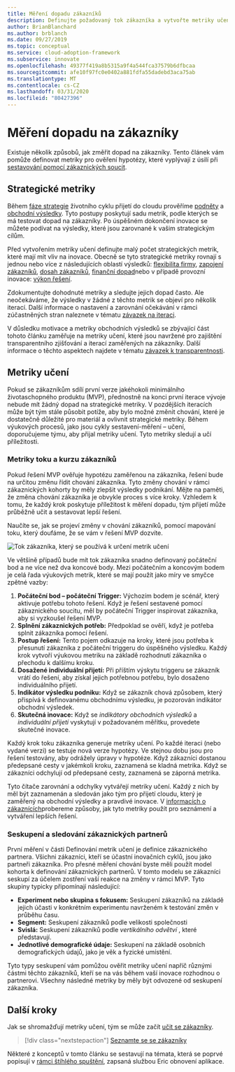 ```yaml
---
title: Měření dopadu zákazníků
description: Definujte požadovaný tok zákazníka a vytvořte metriky učení, které měří chování zákazníků a jejich přijetí.
author: BrianBlanchard
ms.author: brblanch
ms.date: 09/27/2019
ms.topic: conceptual
ms.service: cloud-adoption-framework
ms.subservice: innovate
ms.openlocfilehash: 49377f419a8b5315a9f4a544fca37579b6dfbcaa
ms.sourcegitcommit: afe10f97fc0e0402a881fdfa55dadebd3aca75ab
ms.translationtype: MT
ms.contentlocale: cs-CZ
ms.lasthandoff: 03/31/2020
ms.locfileid: "80427396"
---
```

# <a name="measure-for-customer-impact"></a>Měření dopadu na zákazníky

Existuje několik způsobů, jak změřit dopad na zákazníky. Tento článek vám pomůže definovat metriky pro ověření hypotézy, které vyplývají z úsilí při [sestavování pomocí zákaznických soucit](./build.md).

## <a name="strategic-metrics"></a>Strategické metriky

Během [fáze strategie](../../strategy/index.md) životního cyklu přijetí do cloudu prověříme [podněty](../../strategy/motivations.md) a [obchodní výsledky](../../strategy/business-outcomes/index.md). Tyto postupy poskytují sadu metrik, podle kterých se má testovat dopad na zákazníky. Po úspěšném dokončení inovace se můžete podívat na výsledky, které jsou zarovnané k vašim strategickým cílům.

Před vytvořením metriky učení definujte malý počet strategických metrik, které mají mít vliv na inovace. Obecně se tyto strategické metriky rovnají s jednou nebo více z následujících oblastí výsledků: [flexibilita firmy](../../strategy/business-outcomes/agility-outcomes.md), [zapojení zákazníků](../../strategy/business-outcomes/engagement-outcomes.md), [dosah zákazníků](../../strategy/business-outcomes/reach-outcomes.md), [finanční dopad](../../strategy/business-outcomes/fiscal-outcomes.md)nebo v případě provozní inovace: [výkon řešení](../../strategy/business-outcomes/fiscal-outcomes.md).

Zdokumentujte dohodnuté metriky a sledujte jejich dopad často. Ale neočekáváme, že výsledky v žádné z těchto metrik se objeví pro několik iterací. Další informace o nastavení a zarovnání očekávání v rámci zúčastněných stran naleznete v tématu [závazek na iteraci](./index.md#commitment-to-iteration).

V důsledku motivace a metriky obchodních výsledků se zbývající část tohoto článku zaměřuje na metriky učení, které jsou navržené pro zajištění transparentního zjišťování a iterací zaměřených na zákazníky. Další informace o těchto aspektech najdete v tématu [závazek k transparentnosti](./index.md#commitment-to-transparency).

## <a name="learning-metrics"></a>Metriky učení

Pokud se zákazníkům sdílí první verze jakéhokoli minimálního životaschopného produktu (MVP), přednostně na konci první iterace vývoje nebude mít žádný dopad na strategické metriky. V pozdějších iteracích může být tým stále působit potíže, aby bylo možné změnit chování, které je dostatečně důležité pro materiál a ovlivnit strategické metriky. Během výukových procesů, jako jsou cykly sestavení-měření – učení, doporučujeme týmu, aby přijal metriky učení. Tyto metriky sledují a učí příležitosti.

### <a name="customer-flow-and-learning-metrics"></a>Metriky toku a kurzu zákazníků

Pokud řešení MVP ověřuje hypotézu zaměřenou na zákazníka, řešení bude na určitou změnu řídit chování zákazníka. Tyto změny chování v rámci zákaznických kohorty by měly zlepšit výsledky podnikání. Mějte na paměti, že změna chování zákazníka je obvykle proces s více kroky. Vzhledem k tomu, že každý krok poskytuje příležitost k měření dopadu, tým přijetí může průběžně učit a sestavovat lepší řešení.

Naučíte se, jak se projeví změny v chování zákazníků, pomocí mapování toku, který doufáme, že se vám v řešení MVP dozvíte.

![Tok zákazníka, který se používá k určení metrik učení](../../_images/innovate/customer-flow-learning-metrics.png)

Ve většině případů bude mít tok zákazníka snadno definovaný počáteční bod a ne více než dva koncové body. Mezi počátečním a koncovým bodem je celá řada výukových metrik, které se mají použít jako míry ve smyčce zpětné vazby:

1. **Počáteční bod – počáteční Trigger:** Výchozím bodem je scénář, který aktivuje potřebu tohoto řešení. Když je řešení sestavené pomocí zákaznického soucitu, měl by počáteční Trigger inspirovat zákazníka, aby si vyzkoušel řešení MVP.
2. **Splnění zákaznických potřeb:** Předpoklad se ověří, když je potřeba splnit zákazníka pomocí řešení.
3. **Postup řešení:** Tento pojem odkazuje na kroky, které jsou potřeba k přesunutí zákazníka z počáteční triggeru do úspěšného výsledku. Každý krok vytvoří výukovou metriku na základě rozhodnutí zákazníka o přechodu k dalšímu kroku.
4. **Dosažené individuální přijetí:** Při příštím výskytu triggeru se zákazník vrátí do řešení, aby získal jejich potřebnou potřebu, bylo dosaženo individuálního přijetí.
5. **Indikátor výsledku podniku:** Když se zákazník chová způsobem, který přispívá k definovanému obchodnímu výsledku, je pozorován indikátor obchodní výsledek.
6. **Skutečná inovace:** Když se *indikátory obchodních výsledků* a *individuální přijetí* vyskytují v požadovaném měřítku, provedete skutečné inovace.

Každý krok toku zákazníka generuje metriky učení. Po každé iteraci (nebo vydané verzi) se testuje nová verze hypotézy. Ve stejnou dobu jsou pro řešení testovány, aby odrážely úpravy v hypotéze. Když zákazníci dostanou předepsané cesty v jakémkoli kroku, zaznamená se kladná metrika. Když se zákazníci odchylují od předepsané cesty, zaznamená se záporná metrika.

Tyto čítače zarovnání a odchylky vytvářejí metriky učení. Každý z nich by měl být zaznamenán a sledován jako tým pro přijetí cloudu, který je zaměřený na obchodní výsledky a pravdivé inovace. V [informacích o zákaznících](./learn.md)probereme způsoby, jak tyto metriky použít pro seznámení a vytváření lepších řešení.

### <a name="grouping-and-observing-customer-partners"></a>Seskupení a sledování zákaznických partnerů

První měření v části Definování metrik učení je definice zákaznického partnera. Všichni zákazníci, kteří se účastní inovačních cyklů, jsou jako partneři zákazníka. Pro přesné měření chování byste měli použít model kohorta k definování zákaznických partnerů. V tomto modelu se zákazníci seskupí za účelem zostření vaší reakce na změny v rámci MVP. Tyto skupiny typicky připomínají následující:

- **Experiment nebo skupina s fokusem:** Seskupení zákazníků na základě jejich účasti v konkrétním experimentu navrženém k testování změn v průběhu času.
- **Segment:** Seskupení zákazníků podle velikosti společnosti
- **Svislá:** Seskupení zákazníků podle *vertikálního odvětví* , které představují.
- **Jednotlivé demografické údaje:** Seskupení na základě osobních demografických údajů, jako je věk a fyzické umístění.

Tyto typy seskupení vám pomůžou ověřit metriky učení napříč různými částmi těchto zákazníků, kteří se na vás během vaší inovace rozhodnou o partnerovi. Všechny následné metriky by měly být odvozené od seskupení zákazníka.

## <a name="next-steps"></a>Další kroky

Jak se shromažďují metriky učení, tým se může začít [učit se zákazníky](./learn.md).

> [!div class="nextstepaction"]
> [Seznamte se se zákazníky](./learn.md)

<!-- cSpell:ignore Ries -->

Některé z konceptů v tomto článku se sestavují na témata, která se poprvé popisují v [rámci štíhlého spuštění](http://theleanstartup.com/book), zapsaná službou Eric obnovení aplikace.
